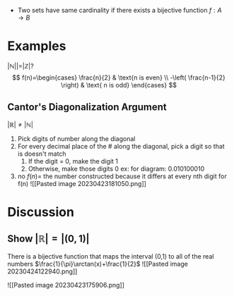 - Two sets have same cardinality if there exists a bijective function $f: A\to B$ 

# Examples
$| \mathbb{N} || = |\mathbb{Z}|$?
$$
f(n)=\begin{cases}
\frac{n}{2}  & \text{n is even} \\
-\left( \frac{n-1}{2} \right) & \text{ n is odd}
\end{cases}
$$

## Cantor's Diagonalization Argument
$|\mathbb{R} | \neq|\mathbb{N}|$
1. Pick digits of number along the diagonal
2. For every decimal place of the # along the diagonal, pick a digit so that is doesn't match
	1. If the digit = 0, make the digit 1
	2. Otherwise, make those digits 0
ex: for diagram: 0.010100010
1. no $f(n)=$ the number constructed because it differs at every nth digit for f(n)
![[Pasted image 20230423181050.png]]


# Discussion
## Show $| \mathbb{R} | = |(0,1)|$
There is a bijective function that maps the interval (0,1) to all of the real numbers
$\frac{1}{\pi}\arctan(x)+\frac{1}{2}$
![[Pasted image 20230424122940.png]]

![[Pasted image 20230423175906.png]]
